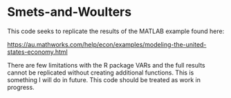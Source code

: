 # Smets-and-Woulters

This code seeks to replicate the results of the MATLAB example found here:

https://au.mathworks.com/help/econ/examples/modeling-the-united-states-economy.html

There are few limitations with the R package VARs and the full results cannot be replicated without creating additional functions. This is something I will do in future. This code should be treated as work in progress.
